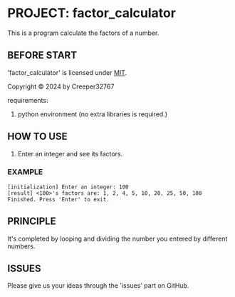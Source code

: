 # PROJECT: factor_calculator

This is a program calculate the factors of a number.

## BEFORE START

'factor_calculator' is licensed under [MIT](./LICENSE).

Copyright © 2024 by Creeper32767

requirements:

1. python environment (no extra libraries is required.)

## HOW TO USE

1. Enter an integer and see its factors.

### EXAMPLE

```
[initialization] Enter an integer: 100
[result] <100>'s factors are: 1, 2, 4, 5, 10, 20, 25, 50, 100
Finished. Press 'Enter' to exit.
```

## PRINCIPLE

It's completed by looping and dividing the number you entered by different numbers.

## ISSUES

Please give us your ideas through the 'issues' part on GitHub.
